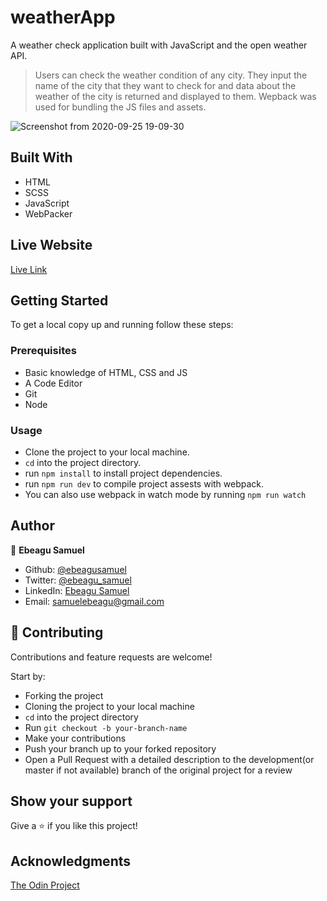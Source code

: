 # weatherApp

A weather check application built with JavaScript and the open weather API.

> Users can check the weather condition of any city.
> They input the name of the city that they want to check for and data about the weather of the city is returned and displayed to them. Wepback was used for bundling the JS files and assets.

![Screenshot from 2020-09-25 19-09-30](https://user-images.githubusercontent.com/57847212/94314769-2380f100-ff79-11ea-8544-e377aa82803b.png)


## Built With

- HTML
- SCSS
- JavaScript
- WebPacker

## Live Website

[Live Link](https://raw.githack.com/ebeagusamuel/weatherApp/feature-branch/dist/index.html)

## Getting Started

To get a local copy up and running follow these steps:

### Prerequisites
- Basic knowledge of HTML, CSS and JS
- A Code Editor
- Git
- Node

### Usage
- Clone the project to your local machine.
- `cd` into the project directory.
- run `npm install` to install project dependencies.
- run `npm run dev` to compile project assests with webpack.
- You can also use webpack in watch mode by running `npm run watch`

## Author

👤 **Ebeagu Samuel**

- Github: [@ebeagusamuel](https://github.com/ebeagusamuel)
- Twitter: [@ebeagu_samuel](https://twitter.com/ebeagu_samuel)
- LinkedIn: [Ebeagu Samuel](https://linkedin.com/in/ebeagusamuel)
- Email: [samuelebeagu@gmail.com](mailto:samuelebeagu@gmail.com)

## 🤝 Contributing

Contributions and feature requests are welcome!

Start by:

- Forking the project
- Cloning the project to your local machine
- `cd` into the project directory
- Run `git checkout -b your-branch-name`
- Make your contributions
- Push your branch up to your forked repository
- Open a Pull Request with a detailed description to the development(or master if not available) branch of the original project for a review

## Show your support

Give a ⭐️ if you like this project!

## Acknowledgments

[The Odin Project](https://www.theodinproject.com/courses/javascript/)
